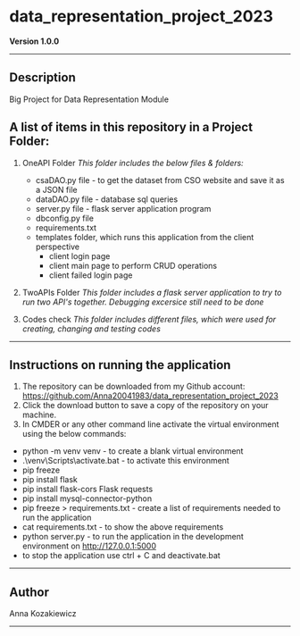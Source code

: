 # data_representation_project_2023

**Version 1.0.0**
***

## Description
Big Project for Data Representation Module

## A list of items in this repository in a Project Folder:
1. OneAPI Folder
*This folder includes the below files & folders:*
    - csaDAO.py file - to get the dataset from CSO website and save it as a JSON file
    - dataDAO.py file - database sql queries
    - server.py file - flask server application program
    - dbconfig.py file
    - requirements.txt
    - templates folder, which runs this application from the client perspective
        - client login page
        - client main page to perform CRUD operations
        - client failed login page

2. TwoAPIs Folder
*This folder includes a flask server application to try to run two API's together. Debugging excersice still need to be done*

3. Codes check
*This folder includes different files, which were used for creating, changing and testing codes*
***


## Instructions on running the application
1. The repository can be downloaded from my Github account: https://github.com/Anna20041983/data_representation_project_2023
2. Click the download button to save a copy of the repository on your machine.
3. In CMDER or any other command line activate the virtual environment using the below commands:
 - python -m venv venv - to create a blank virtual environment
 - .\venv\Scripts\activate.bat - to activate this environment
 - pip freeze
 - pip install flask
 - pip install flask-cors Flask requests
 - pip install mysql-connector-python
 - pip freeze > requirements.txt - create a list of requirements needed to run the application
 - cat requirements.txt - to show the above requirements
 - python server.py - to run the application in the development environment on http://127.0.0.1:5000
 - to stop the application use ctrl + C and deactivate.bat

***

## Author

Anna Kozakiewicz
***